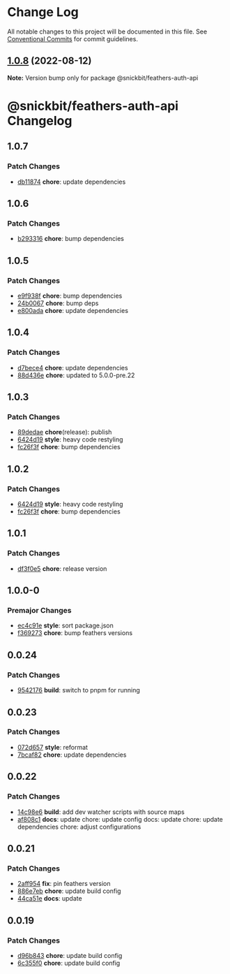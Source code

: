 # Change Log

All notable changes to this project will be documented in this file.
See [Conventional Commits](https://conventionalcommits.org) for commit guidelines.

## [1.0.8](https://github.com/snickbit/feathers-plugins/compare/@snickbit/feathers-auth-api@1.0.6...@snickbit/feathers-auth-api@1.0.8) (2022-08-12)

**Note:** Version bump only for package @snickbit/feathers-auth-api

# @snickbit/feathers-auth-api Changelog

## 1.0.7

### Patch Changes

- [db11874](https://github.com/snickbit/feathers/commit/db11874) **chore**:  update dependencies

## 1.0.6

### Patch Changes

- [b293316](https://github.com/snickbit/feathers/commit/b293316) **chore**:  bump dependencies

## 1.0.5

### Patch Changes

- [e9f938f](https://github.com/snickbit/feathers/commit/e9f938f) **chore**:  bump dependencies
- [24b0067](https://github.com/snickbit/feathers/commit/24b0067) **chore**:  bump deps
- [e800ada](https://github.com/snickbit/feathers/commit/e800ada) **chore**:  update dependencies

## 1.0.4

### Patch Changes

- [d7bece4](https://github.com/snickbit/feathers/commit/d7bece4) **chore**:  update dependencies
- [88d436e](https://github.com/snickbit/feathers/commit/88d436e) **chore**:  updated to 5.0.0-pre.22

## 1.0.3

### Patch Changes

- [89dedae](https://github.com/snickbit/feathers/commit/89dedae) **chore**(release):  publish
- [6424d19](https://github.com/snickbit/feathers/commit/6424d19) **style**:  heavy code restyling
- [fc26f3f](https://github.com/snickbit/feathers/commit/fc26f3f) **chore**:  bump dependencies

## 1.0.2

### Patch Changes

- [6424d19](https://github.com/snickbit/feathers/commit/6424d19) **style**:  heavy code restyling
- [fc26f3f](https://github.com/snickbit/feathers/commit/fc26f3f) **chore**:  bump dependencies

## 1.0.1

### Patch Changes

- [df3f0e5](https://github.com/snickbit/feathers/commit/df3f0e5) **chore**:  release version

## 1.0.0-0

### Premajor Changes

- [ec4c91e](https://github.com/snickbit/feathers/commit/ec4c91e) **style**:  sort package.json
- [f369273](https://github.com/snickbit/feathers/commit/f369273) **chore**:  bump feathers versions

## 0.0.24

### Patch Changes

- [9542176](https://github.com/snickbit/feathers/commit/9542176) **build**:  switch to pnpm for running

## 0.0.23

### Patch Changes

- [072d657](https://github.com/snickbit/feathers/commit/072d657) **style**:  reformat
- [7bcaf82](https://github.com/snickbit/feathers/commit/7bcaf82) **chore**:  update dependencies

## 0.0.22

### Patch Changes

- [14c98e6](https://github.com/snickbit/feathers/commit/14c98e6) **build**:  add dev watcher scripts with source maps
- [af808c1](https://github.com/snickbit/feathers/commit/af808c1) **docs**:  update chore: update config docs: update chore: update dependencies chore: adjust configurations

## 0.0.21

### Patch Changes

- [2aff954](https://github.com/snickbit/feathers/commit/2aff954) **fix**:  pin feathers version
- [886e7eb](https://github.com/snickbit/feathers/commit/886e7eb) **chore**:  update build config
- [44ca51e](https://github.com/snickbit/feathers/commit/44ca51e) **docs**:  update

## 0.0.19

### Patch Changes

- [d96b843](https://github.com/snickbit/feathers/commit/d96b843) **chore**:  update build config
- [6c355f0](https://github.com/snickbit/feathers/commit/6c355f0) **chore**:  update build config
